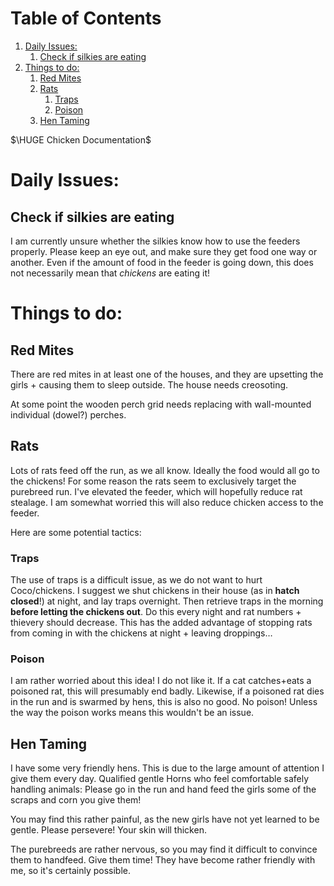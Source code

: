 
# Table of Contents

1.  [Daily Issues:](#orga7535d8)
    1.  [Check if silkies are eating](#org2099c77)
2.  [Things to do:](#org0fb776a)
    1.  [Red Mites](#org08a2616)
    2.  [Rats](#org5afd069)
        1.  [Traps](#org626bc11)
        2.  [Poison](#org1cdfff0)
    3.  [Hen Taming](#orgec17e4e)

$\HUGE Chicken Documentation$


<a id="orga7535d8"></a>

# Daily Issues:


<a id="org2099c77"></a>

## Check if silkies are eating

I am currently unsure whether the silkies know how to use the feeders properly. Please keep an eye out, and make sure they get food one way or another.
Even if the amount of food in the feeder is going down, this does not necessarily mean that *chickens* are eating it!


<a id="org0fb776a"></a>

# Things to do:


<a id="org08a2616"></a>

## Red Mites

There are red mites in at least one of the houses, and they are upsetting the girls + causing them to sleep outside.
The house needs creosoting.

At some point the wooden perch grid needs replacing with wall-mounted individual (dowel?) perches.


<a id="org5afd069"></a>

## Rats

Lots of rats feed off the run, as we all know. Ideally the food would all go to
the chickens! For some reason the rats seem to exclusively target the purebreed
run. I've elevated the feeder, which will hopefully reduce rat stealage. I am
somewhat worried this will also reduce chicken access to the feeder.

Here are some potential tactics:


<a id="org626bc11"></a>

### Traps

The use of traps is a difficult issue, as we do not want to hurt Coco/chickens.
I suggest we shut chickens in their house (as in **hatch closed**!) at night, and
lay traps overnight. Then retrieve traps in the morning **before letting the
chickens out**. Do this every night and rat numbers + thievery should decrease.
This has the added advantage of stopping rats from coming in with the chickens
at night + leaving droppings&#x2026;


<a id="org1cdfff0"></a>

### Poison

I am rather worried about this idea! I do not like it. If a cat catches+eats a
poisoned rat, this will presumably end badly. Likewise, if a poisoned rat dies
in the run and is swarmed by hens, this is also no good. No poison! Unless the
way the poison works means this wouldn't be an issue.


<a id="orgec17e4e"></a>

## Hen Taming

I have some very friendly hens. This is due to the large amount of attention I
give them every day. Qualified gentle Horns who feel comfortable safely handling
animals: Please go in the run and hand feed the girls some of the scraps and
corn you give them!

You may find this rather painful, as the new girls have not yet learned to be
gentle. Please persevere! Your skin will thicken.

The purebreeds are rather nervous, so you may find it difficult to convince them
to handfeed. Give them time! They have become rather friendly with me, so it's
certainly possible.

